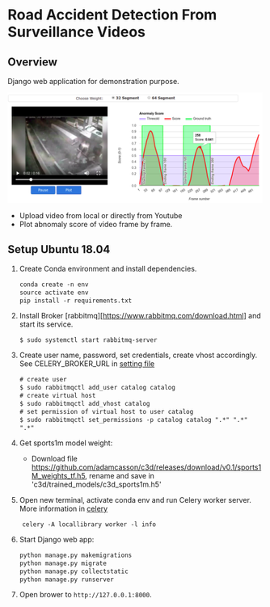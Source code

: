 # Road Accident Detection From Surveillance Videos

## Overview

Django web application for demonstration purpose.

![plotscore](staticfiles/images/plot.png)

* Upload video from local or directly from Youtube
* Plot abnomaly score of video frame by frame.


## Setup Ubuntu 18.04

1. Create Conda environment and install dependencies.
   ```
   conda create -n env
   source activate env
   pip install -r requirements.txt
   ```
   
2. Install Broker [rabbitmq][https://www.rabbitmq.com/download.html] and start its service.
   ```
   $ sudo systemctl start rabbitmq-server
   ```
   
3. Create user name, password, set credentials, create vhost accordingly. See CELERY_BROKER_URL in [setting file](locallibrary/setting.py)
   ```
   # create user
   $ sudo rabbitmqctl add_user catalog catalog
   # create virtual host
   $ sudo rabbitmqctl add_vhost catalog
   # set permission of virtual host to user catalog
   $ sudo rabbitmqctl set_permissions -p catalog catalog ".*" ".*" ".*"
   ```  

4. Get sports1m model weight:
    -  Download file https://github.com/adamcasson/c3d/releases/download/v0.1/sports1M_weights_tf.h5, rename and save in 'c3d/trained_models/c3d_sports1m.h5'
    
5. Open new terminal, activate conda env and run Celery worker server. More information in [celery](http://docs.celeryproject.org/en/latest/getting-started/first-steps-with-celery.html#tut-celery)
```
    celery -A locallibrary worker -l info
```

6. Start Django web app:
   ```
   python manage.py makemigrations
   python manage.py migrate
   python manage.py collectstatic
   python manage.py runserver
   ```
   
7. Open brower to `http://127.0.0.1:8000`.

